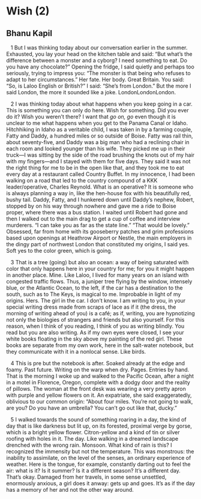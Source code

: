 # Wish (2)
## Bhanu Kapil
   1 But I was thinking today about our conversation earlier in the summer.
Exhausted, you lay your head on the kitchen table and said: “But what’s the
difference between a monster and a cyborg? I need something to eat. Do you
have any chocolate?” Opening the fridge, I said quietly and perhaps too
seriously, trying to impress you: “The monster is that being who refuses to
adapt to her circumstances.” Her fate. Her body. Great Britain. You said: “So,
is Laloo English or British?” I said: “She’s from London.” But the more I said
London, the more it sounded like a joke. LondonLondonLondon.

   2 I was thinking today about what happens when you keep going in a car.
This is something you can only do here. Wish for something. Did you ever do
it? Wish you weren’t there? I want that _go on, go_ even though it is unclear
to me what happens when you get to the Panama Canal or Idaho. Hitchhiking in
Idaho as a veritable child, I was taken in by a farming couple, Fatty and
Daddy, a hundred miles or so outside of Boise. Fatty was rail thin, about
seventy-five, and Daddy was a big man who had a reclining chair in each room
and looked younger than his wife. They picked me up in their truck—I was
sitting by the side of the road brushing the knots out of my hair with my
fingers—and I stayed with them for five days. They said it was not the right
thing for me to be in the open like that, and they took me to eat every day at
a restaurant called Country Buffet. In my innocence, I had been walking on a
road that led to the country compound of a KKK leader/operative, Charles
Reynold. What is an operative? It is someone who is always planning a way in,
like the hen-house fox with his beautifully red, bushy tail. Daddy, Fatty, and
I hunkered down until Daddy’s nephew, Robert, stopped by on his way through
nowhere and gave me a ride to Boise proper, where there was a bus station. I
waited until Robert had gone and then I walked out to the main drag to get a
cup of coffee and interview murderers. “I can take you as far as the state
line.” “That would be lovely.” Obsessed, far from home with its gooseberry
patches and grim professions based upon openings at Heathrow Airport or
Nestle, the main employers in the dingy part of northwest London that
constituted my origins, I said yes. Soft yes to the color green, which is
going.

   3 That is a tree (going) but also an ocean: a way of being saturated with
color that only happens here in your country for me; for you it might happen
in another place. Mine. Like Laloo, I lived for many years on an island with
congested traffic flows. Thus, a juniper tree flying by the window, intensely
blue, or the Atlantic Ocean, to the left, if the car has a destination to the
south, such as to The Keys, is magical to me. Improbable in light of my
origins. Hers. The girl in the car. I don’t know. I am writing to you, in your
special writing dress made from scraps of lace as if it (the dress, the
morning of writing ahead of you) is a café; as if, writing, you are
hypnotizing not only the biologies of strangers and friends but also yourself.
For this reason, when I think of you reading, I think of you as writing
blindly. You read but you are also writing. As if my own eyes were closed, I
see your white books floating in the sky above my painting of the red girl.
These books are separate from my own work, here in the salt-water notebook,
but they communicate with it in a nonlocal sense. Like birds.

   4 This is pre but the notebook is after. Soaked already at the edge and
foamy. Past future. Writing on the warp when dry. Pages. Entries by hand. That
is the morning I woke up and walked to the Pacific Ocean, after a night in a
motel in Florence, Oregon, complete with a dodgy door and the reality of
pillows. The woman at the front desk was wearing a very pretty apron with
purple and yellow flowers on it. An expatriate, she said exaggeratedly,
oblivious to our common origin: “About four miles. You’re not going to walk,
are you? Do you have an umbrella? You can’t go out like that, ducky.”

   5 I walked towards the sound of something roaring in a day, the kind of day
that is like darkness but lit up, on its forested, proximal verge by gorse,
which is a bright yellow flower. Citron-yellow and a kind of tin or silver
roofing with holes in it. The day. Like walking in a dreamed landscape
drenched with the wrong rain. Monsoon. What kind of rain is this? I recognized
the immensity but not the temperature. This was monstrous: the inability to
assimilate, on the level of the senses, an ordinary experience of weather.
Here is the tongue, for example, constantly darting out to feel the air: what
is it? Is it summer? Is it a different season? It’s a different day. That’s
okay. Damaged from her travels, in some sense unsettled, enormously anxious, a
girl does it anway: gets up and goes. It’s as if the day has a memory of her
and not the other way around.
